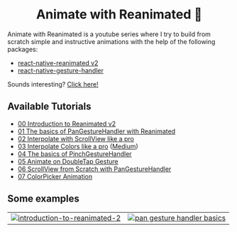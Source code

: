<h1 align="center">
Animate with Reanimated 🐢
</h1>

Animate with Reanimated is a youtube series where I try to build from scratch simple and instructive animations with the help of the following packages:

- [react-native-reanimated v2](https://docs.swmansion.com/react-native-reanimated/docs/)
- [react-native-gesture-handler](https://docs.swmansion.com/react-native-gesture-handler/docs)

Sounds interesting? [Click here!](https://youtu.be/yz9E10Dq8Bg)

## Available Tutorials

- [00 Introduction to Reanimated v2](https://youtu.be/yz9E10Dq8Bg)
- [01 The basics of PanGestureHandler with Reanimated](https://youtu.be/4HUreYYoE6U)
- [02 Interpolate with ScrollView like a pro](https://youtu.be/SqwpRr7kbnQ)
- [03 Interpolate Colors like a pro](https://youtu.be/U_V9pHnTXjA) ([Medium](https://enzomanuelmangano.medium.com/interpolate-colors-like-a-pro-with-react-native-reanimated-2-253a2695cf0a))
- [04 The basics of PinchGestureHandler](https://youtu.be/R7vyLItMQJw)
- [05 Animate on DoubleTap Gesture](https://youtu.be/nbEmo0zLJjw)
- [06 ScrollView from Scratch with PanGestureHandler](https://youtu.be/Fd5FWxx7c48)
- [07 ColorPicker Animation](https://youtu.be/XH35ahDm3as)

## Some examples

<table align="center">
  <tr>
    <td valign="top">  
      <a href="https://youtu.be/yz9E10Dq8Bg" target="_blank">
          <img src="https://raw.githubusercontent.com/enzomanuelmangano/animate-with-reanimated/main/.assets/00-introduction-to-reanimated-2.gif" title="introduction-to-reanimated-2" float="left">
      </a>
    </td>
    <td valign="top">  
      <a href="https://youtu.be/4HUreYYoE6U" target="_blank">
          <img src="https://raw.githubusercontent.com/enzomanuelmangano/animate-with-reanimated/main/.assets/01-pan-gesture-handler-basics.gif" title="pan gesture handler basics" float="left">
      </a>
    </td>
  </tr>
</table>
